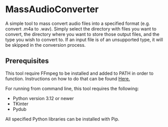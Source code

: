 # MassAudioConverter
A simple tool to mass convert audio files into a specified format (e.g. convert .m4a to .wav). Simply select the directory with files you want to convert, the directory where you want to store those output files, and the type you wish to convert to. If an input file is of an unsupported type, it will be skipped in the conversion process.

## Prerequisites
This tool require FFmpeg to be installed and added to PATH in order to function. Instructions on how to do that can be found [Here.](https://phoenixnap.com/kb/ffmpeg-windows)

For running from command line, this tool requires the following:

* Python version 3.12 or newer
* TKinter
* Pydub

All specified Python libraries can be installed with Pip.
